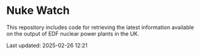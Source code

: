 # Nuke Watch

This repository includes code for retrieving the latest information available on the output of EDF nuclear power plants in the UK.

Last updated: 2025-02-26 12:21